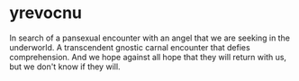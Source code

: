 # yrevocnu
In search of a pansexual encounter with an angel that we are seeking in the underworld. A transcendent gnostic carnal encounter that defies comprehension. And we hope against all hope that they will return with us, but we don't know if they will.
